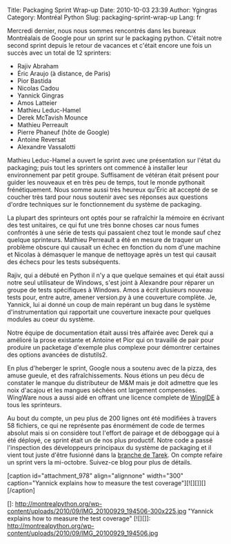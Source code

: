 Title: Packaging Sprint Wrap-up
Date: 2010-10-03 23:39
Author: Ygingras
Category: Montréal Python
Slug: packaging-sprint-wrap-up
Lang: fr

Mercredi dernier, nous nous sommes rencontrés dans les bureaux
Montréalais de Google pour un sprint sur le packaging python. C'était
notre second sprint depuis le retour de vacances et c'était encore une
fois un succès avec un total de 12 sprinters:

-   Rajiv Abraham
-   Éric Araujo (à distance, de Paris)
-   Pior Bastida
-   Nicolas Cadou
-   Yannick Gingras
-   Amos Latteier
-   Mathieu Leduc-Hamel
-   Derek McTavish Mounce
-   Mathieu Perreault
-   Pierre Phaneuf (hôte de Google)
-   Antoine Reversat
-   Alexandre Vassalotti

Mathieu Leduc-Hamel a ouvert le sprint avec une présentation sur l'état
du packaging; puis tout les sprinters ont commencé à installer leur
environnement par petit groupe. Suffisament de vétéran était présent
pour guider les nouveaux et en très peu de temps, tout le monde
pythonait frénétiquement. Nous somme aussi très heureux qu'Éric ait
accepté de se coucher très tard pour nous soutenir avec ses réponses aux
questions d'ordre techniques sur le fonctionnement du système de
packaging.

La plupart des sprinteurs ont optés pour se rafraîchir la mémoire en
écrivant des test unitaires, ce qui fut une très bonne choses car nous
fumes confrontés à une série de tests qui passaient chez tout le monde
sauf chez quelque sprinteurs. Mathieu Perreault a été en mesure de
traquer un problème obscure qui causait un échec en fonction du nom
d'une machine et Nicolas à démasquer le manque de nettoyage après un
test qui causait des échecs pour les tests subséquents.

Rajiv, qui a débuté en Python il n'y a que quelque semaines et qui était
aussi notre seul utilisateur de Windows, s'est joint à Alexandre pour
réparer un groupe de tests spécifiques à Windows. Amos a écrit plusieurs
nouveau tests pour, entre autre, amener version.py à une couverture
complète. Je, Yannick, lui ai donné un coup de main repérant un bug dans
le système d'instrumentation qui rapportait une couverture inexacte pour
quelques modules au coeur du système.

Notre équipe de documentation était aussi très affairée avec Derek qui a
amélioré la prose existante et Antoine et Pior qui on travaillé de pair
pour produire un packetage d'exemple plus complexe pour démontrer
certaines des options avancées de distutils2.

En plus d'heberger le sprint, Google nous a soutenu avec de la pizza,
des amuse gueule, et des rafraîchissements. Nous étions un peu décu de
constater le manque du distributeur de M&M mais je doit admettre que les
noix d'acajou et les mangues séchées ont largement compensées. WingWare
nous a aussi aidé en offrant une licence complete de [WingIDE][] à tous
les sprinteurs.

Au bout du compte, un peu plus de 200 lignes ont été modifiées à travers
58 fichiers, ce qui ne représente pas énormément de code de termes
absolut mais si on considère tout l'effort de pairage et de déboggage
qui à été déployé, ce sprint était un de nos plus productif. Notre code
a passé l'inspection des développeurs principaux du système de packaging
et il vient tout juste d'être fusionné dans la [branche de Tarek][]. On
compte refaire un sprint vers la mi-octobre. Suivez-ce blog pour plus de
détails.

[caption id="attachment\_978" align="alignnone" width="300"
caption="Yannick explains how to measure the test
coverage"][![][]][][/caption]

  [WingIDE]: http://wingware.com/products
  [branche de Tarek]: https://bitbucket.org/tarek/distutils2/changesets/38d869d48447
  []: http://montrealpython.org/wp-content/uploads/2010/09/IMG_20100929_194506-300x225.jpg
    "Yannick explains how to measure the test coverage"
  [![][]]: http://montrealpython.org/wp-content/uploads/2010/09/IMG_20100929_194506.jpg
